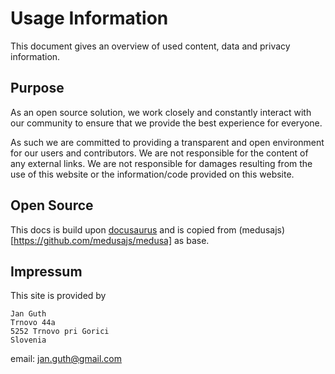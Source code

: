 # Usage Information

<!-- vale docs.We = NO -->

<!-- vale docs.FirstPerson = NO -->

This document gives an overview of used content, data and privacy information.

## Purpose

As an open source solution, we work closely and constantly interact with our community to ensure that we provide the best experience for everyone.

As such we are committed to providing a transparent and open environment for our users and contributors. We are not responsible for the content of any external links. We are not responsible for damages resulting from the use of this website or the information/code provided on this website.


## Open Source

This docs is build upon [docusaurus](https://docusaurus.io/) and is copied from (medusajs)[https://github.com/medusajs/medusa] as base.

## Impressum

This site is provided by

```plaintext noReport noCopy
Jan Guth
Trnovo 44a
5252 Trnovo pri Gorici
Slovenia
```

email: jan.guth@gmail.com

<!-- vale docs.We = YES -->

<!-- vale docs.FirstPerson = YES -->
